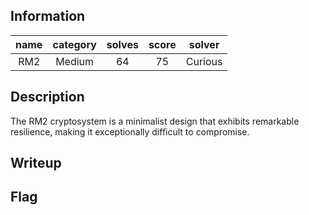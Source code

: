 ## Information
| name | category | solves | score | solver  |
|:----:|:--------:|:------:|:-----:|:-------:|
| RM2  |  Medium  |   64   |  75   | Curious |

## Description
The RM2 cryptosystem is a minimalist design that exhibits remarkable resilience, making it exceptionally difficult to compromise.

## Writeup


## Flag
